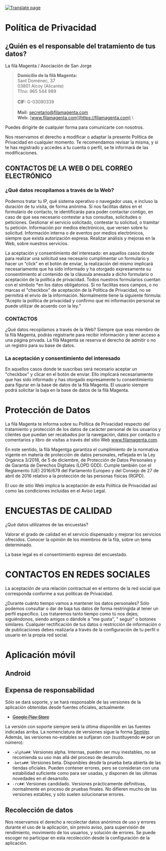 [![Translate page](https://img.shields.io/static/v1?label=Translate&message=View%20Translation&color=blue&logo=google-translate&style=for-the-badge)](https://github-com.translate.goog/FilaMagenta/Android/blob/master/PRIVACY.md?_x_tr_sl=es&_x_tr_tl=en&_x_tr_hl=en&_x_tr_pto=wapp)

# Política de Privacidad

## ¿Quién es el responsable del tratamiento de tus datos?

La filà Magenta / Asociación de San Jorge

> **Domicilio de la filà Magenta:**\
> Sant Doménec, 37\
> 03801 Alcoy (Alicante)\
> Tfno: 965 544 989\
> \
> **CIF:** G-03090339\
> \
> **Mail:** secretario@filamagenta.com\
> **Web:** [www.filamagenta.com](https://filamagenta.com) \

Puedes dirigirte de cualquier forma para comunicarte con nosotros.

Nos reservamos el derecho a modificar o adaptar la presente Política de Privacidad en cualquier
momento. Te recomendamos revisar la misma, y si te has registrado y accedes a tu cuenta o perfil, se
te informará de las modificaciones.

## CONTACTOS DE LA WEB O DEL CORREO ELECTRÓNICO

### ¿Qué datos recopilamos a través de la Web?

Podemos tratar tu IP, qué sistema operativo o navegador usas, e incluso la duración de tu visita, de
forma anónima. Si nos facilitas datos en el formulario de contacto, te identificarás para poder
contactar contigo, en caso de que sea necesario contestar a tus consultas, solicitudes o peticiones.
Gestionar el servicio solicitado, contestar tu solicitud, o tramitar tu petición. Información por
medios electrónicos, que versen sobre tu solicitud. Información interna o de eventos por medios
electrónicos, siempre que exista autorización expresa. Realizar análisis y mejoras en la Web, sobre
nuestros servicios.

La aceptación y consentimiento del interesado: en aquellos casos donde para realizar una solicitud
sea necesario cumplimentar un formulario y hacer un “click” en el botón de enviar, la realización
del mismo implicará necesariamente que ha sido informado y ha otorgado expresamente su
consentimiento al contenido de la cláusula anexada a dicho formulario o aceptación de la política de
privacidad. Todos nuestros formularios cuentan con el símbolo *en los datos obligatorios. Si no
facilitas esos campos, o no marcas el "checkbox" de aceptación de la Política de Privacidad, no se
permitirá el envío de la información. Normalmente tiene la siguiente fórmula: “Acepto la política de
privacidad y confirmo que mi información personal se puede utilizar de acuerdo con la ley.”

### CONTACTOS

¿Qué datos recopilamos a través de la Web?
Siempre que seas miembro de la filà Magenta, podrás registrarte para recibir información y tener
acceso a una página privada. La filà Magenta se reserva el derecho de admitir o no un registro para
su base de datos.

### La aceptación y consentimiento del interesado

En aquellos casos donde te suscribas será necesario aceptar un "checkbox" y clicar en el botón de
enviar. Ello implicará necesariamente que has sido informado y has otorgado expresamente tu
consentimiento para figurar en la base de datos de la filà Magenta. El usuario siempre podrá
solicitar la baja en la base de datos de la filà Magenta.

# Protección de Datos

La filà Magenta te informa sobre su Política de Privacidad respecto del tratamiento y protección de
los datos de carácter personal de los usuarios y clientes que puedan ser recabados por la
navegación, datos por contacto o comentarios y libro de visitas a través del sitio
Web www.filamagenta.com.

En este sentido, la filà Magentga garantiza el cumplimiento de la normativa vigente en materia de
protección de datos personales, reflejada en la Ley Orgánica 3/2018, de 5 de diciembre, de
Protección de Datos Personales y de Garantía de Derechos Digitales (LOPD GDD). Cumple también con el
Reglamento (UE) 2016/679 del Parlamento Europeo y del Consejo de 27 de abril de 2016 relativo a la
protección de las personas físicas (RGPD).

El uso de sitio Web implica la aceptación de esta Política de Privacidad así como las condiciones
incluidas en el Aviso Legal.

# ENCUESTAS DE CALIDAD

¿Qué datos utilizamos de las encuestas?

Valorar el grado de calidad en el servicio dispensado y mejorar los servicios ofrecidos.
Conocer la opinión de los miembros de la filà, sobre un tema determinado.

La base legal es el consentimiento expreso del encuestado.

# CONTACTOS EN REDES SOCIALES

La aceptación de una relación contractual en el entorno de la red social que corresponda conforme a
sus políticas de Privacidad.

¿Durante cuánto tiempo vamos a mantener los datos personales?
Sólo podemos consultar o dar de baja tus datos de forma restringida al tener un perfil específico.
Los trataremos tanto tiempo como tú nos dejes; siguiéndonos, siendo amigos o dándole a "me gusta", "
seguir" o botones similares. Cualquier rectificación de tus datos o restricción de información o de
publicaciones debes realizarla a través de la configuración de tu perfil o usuario en la propia red
social.

# Aplicación móvil

## Android

## Expensa de responsabilidad

Sólo se dará soporte, y se hará responsable de las versiones de la aplicación obtenidas desde
fuentes oficiales, actualmente:

* [~~Google Play Store~~](https://play.google.com/store/apps/details?id=com.arnyminerz.filamagenta)

La versión con soporte siempre será la última disponible en las fuentes indicadas arriba. La
nomenclatura de versiones sigue la forma [SemVer](https://semver.org/lang/es/). Además, las
versiones no-estables se sufijaran con (sustituyendo `##` por un número):

* `-alpha##`: Versiones alpha. Internas, pueden ser muy inestables, no se recomienda su uso más allá
  del proceso de desarrollo.
* `-beta##`: Versiones beta. Disponibles desde la prueba beta abierta de las tiendas oficiales.
  Pueden contener errores, pero se consideran con una estabilidad suficiente como para ser usadas, y
  disponen de las últimas novedades en el desarrollo.
* `-rc##`: Versiones candidado. Versiones prácticamente definitivas, normalmente en proceso de
  pruebas finales. No difieren mucho de las versiones estables, y sólo suelen solucionarse errores.

## Recolección de datos

Nos reservamos el derecho a recolectar datos anónimos de uso y errores durante el uso de la
aplicación, sin previo aviso, para supervisión de rendimiento, movimiento de los usuarios, y
solución de errores. Se puede escoger no participar en esta recolección desde la configuración de la
aplicación.
